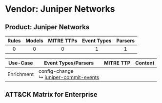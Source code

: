 Vendor: Juniper Networks
========================
Product: Juniper Networks
-------------------------
| Rules | Models | MITRE TTPs | Event Types | Parsers |
|:-----:|:------:|:----------:|:-----------:|:-------:|
|   0   |   0    |     0      |      1      |    1    |

|  Use-Case  | Event Types/Parsers                                                                              | MITRE TTP | Content                                                              |
|:----------:| ------------------------------------------------------------------------------------------------ | --------- | -------------------------------------------------------------------- |
| Enrichment |  config-change<br> ↳ [juniper-commit-events](Parsers/parserContent_juniper-commit-events.md)<br> |           | [](Rules_Models/r_m_juniper_networks_juniper_networks_Enrichment.md) |

ATT&CK Matrix for Enterprise
----------------------------
